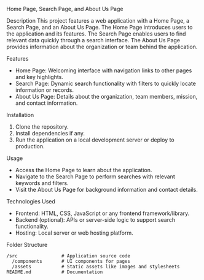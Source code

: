 

Home Page, Search Page, and About Us Page

Description
This project features a web application with a Home Page, a Search Page, and an About Us Page. The Home Page introduces users to the application and its features. The Search Page enables users to find relevant data quickly through a search interface. The About Us Page provides information about the organization or team behind the application.

Features
- Home Page: Welcoming interface with navigation links to other pages and key highlights.
- Search Page: Dynamic search functionality with filters to quickly locate information or records.
- About Us Page: Details about the organization, team members, mission, and contact information.

Installation
1. Clone the repository.
2. Install dependencies if any.
3. Run the application on a local development server or deploy to production.

Usage
- Access the Home Page to learn about the application.
- Navigate to the Search Page to perform searches with relevant keywords and filters.
- Visit the About Us Page for background information and contact details.

Technologies Used
- Frontend: HTML, CSS, JavaScript or any frontend framework/library.
- Backend (optional): APIs or server-side logic to support search functionality.
- Hosting: Local server or web hosting platform.

Folder Structure
```
/src                # Application source code
  /components       # UI components for pages
  /assets           # Static assets like images and stylesheets
README.md           # Documentation
```
